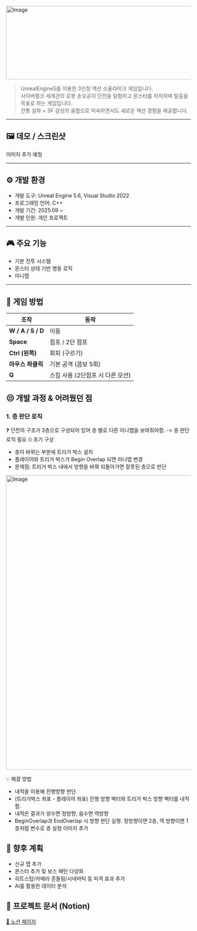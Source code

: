 <img width="1200" height="200" alt="Image" src="https://github.com/user-attachments/assets/fbb6bd1a-58d5-4d60-bcd8-943422fbbf5c" /> <br>

>UnrealEngine5를 이용한 3인칭 액션 소울라이크 게임입니다. <br>
>사이버펑크 세계관의 로봇 손오공이 던전을 탐험하고 몬스터를 처치하며 탈출을 목표로 하는 게임입니다.<br>
>전통 설화 × SF 감성의 융합으로 익숙하면서도 새로운 액션 경험을 제공합니다.<br>



---

## 🖼️ 데모 / 스크린샷
이미지 추가 예정

---

## ⚙️ 개발 환경

- 개발 도구: Unreal Engine 5.6, Visual Studio 2022
- 프로그래밍 언어: C++
- 개발 기간: 2025.09 ~
- 개발 인원: 개인 프로젝트

---

## 🎮 주요 기능
- 기본 전투 시스템
- 몬스터 상태 기반 행동 로직  
- 미니맵

---

## 📌 게임 방법
| 조작 | 동작 |
|------|------|
| **W / A / S / D** | 이동 |
| **Space** | 점프 / 2단 점프 |
| **Ctrl (왼쪽)** | 회피 (구르기) |
| **마우스 좌클릭** | 기본 공격 (콤보 5회) |
| **Q** | 스킬 사용 (2단점프 시 다른 모션) |

## 😒 개발 과정 & 어려웠던 점

### 1. 층 판단 로직
❓ 던전의 구조가 3층으로 구성되어 있어 층 별로 다른 미니맵을 보여줘야함. -> 층 판단 로직 필요 
🙄 초기 구상
- 층이 바뀌는 부분에 트리거 박스 설치
- 플레이어와 트리거 박스가 Begin Overlap 되면 미니맵 변경
- 문제점: 트리거 박스 내에서 방향을 바꿔 되돌아가면 잘못된 층으로 판단
<img width="1762" height="801" alt="Image" src="https://github.com/user-attachments/assets/d369a461-19f5-4e8d-aa8d-20df0c38e155" />

💡 해결 방법
- 내적을 이용해 진행방향 판단.
- (트리거박스 좌표 - 플레이어 좌표) 진행 방향 벡터와 트리거 박스 방향 벡터를 내적함.
- 내적은 결과가 양수면 정방향, 음수면 역방향
- BeginOverlap과 EndOverlap 시 방향 판단 실행. 정방향이면 2층, 역 방향이면 1층처럼 변수로 층 설정
이미지 추가

## 🚀 향후 계획
- 신규 맵 추가
- 몬스터 추가 및 보스 패턴 다양화
- 히트스탑/카메라 흔들림/시네마틱 등 피격 효과 추가
- AI를 활용한 데이터 분석

## 📄 프로젝트 문서 (Notion)
[🔗 노션 페이지](https://www.notion.so/Cyber-Wukong-26a3bd2b36e280baaa27c245d2205269)
